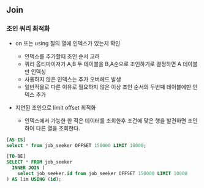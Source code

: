 ## Join


### 조인 쿼리 최적화
- on 또는 using 절의 열에 인덱스가 있는지 확인
  - 인덱스를 추가할때 조인 순서 고려
  - 쿼리 옵티마이저가 A,B 두 테이블을 B,A순으로 조인하기로 결정하면 A 테이블만 인덱싱
  - 사용하지 않은 인덱스는 추가 오버헤드 발생
  - 일반적을로 다른 이유로 필요하지 않은 이상 조인 순서의 두번째 테이블에만 인덱스 추가


- 지연된 조인으로 limit offset 최적화
  - 인덱스에서 가능한 한 적은 데이터를 조회한후 조건에 맞은 행을 발견하면 조인하여 다른 열을 조회한다.

```sql
[AS-IS]
select * from job_seeker OFFSET 150000 LIMIT 10000;

[TO-BE]
SELECT * FROM job_seeker
  INNER JOIN (
    select job_seeker.id from job_seeker OFFSET 150000 LIMIT 10000
) AS lim USING (id);
```
